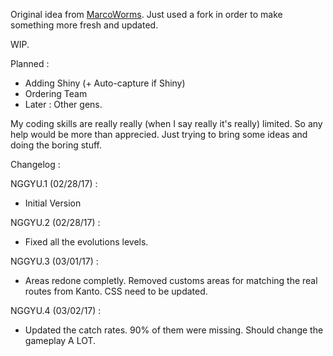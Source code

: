 Original idea from [MarcoWorms](https://github.com/MarcoWorms). Just used a fork in order to make something more fresh and updated.

WIP.

Planned :

- Adding Shiny (+ Auto-capture if Shiny)
- Ordering Team
- Later : Other gens.

My coding skills are really really (when I say really it's really) limited. So any help would be more than apprecied. Just trying to bring some ideas and doing the boring stuff.

Changelog :

NGGYU.1 (02/28/17) :
- Initial Version

NGGYU.2 (02/28/17) :
- Fixed all the evolutions levels.

NGGYU.3 (03/01/17) :
- Areas redone completly. Removed customs areas for matching the real routes from Kanto. CSS need to be updated.

NGGYU.4 (03/02/17) :
- Updated the catch rates. 90% of them were missing. Should change the gameplay A LOT.
